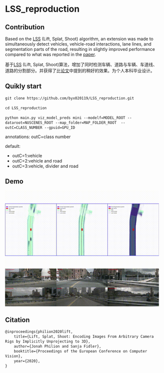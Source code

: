 # LSS_reproduction

## Contribution

Based on the [LSS](https://github.com/nv-tlabs/lift-splat-shoot) (Lift, Splat, Shoot) algorithm, an extension was made to simultaneously detect vehicles, vehicle-road interactions, lane lines, and segmentation parts of the road, resulting in slightly improved performance compared to what was reported in the [paper](https://arxiv.org/abs/2008.05711).

基于[LSS](https://github.com/nv-tlabs/lift-splat-shoot) (Lift, Splat, Shoot)算法，增加了同时检测车辆、道路与车辆、车道线、道路的分割部分。并获得了比[论文](https://arxiv.org/abs/2008.05711)中提到的稍好的效果。为个人本科毕业设计。


## Quikly start

```shell
git clone https://github.com/byx020119/LSS_reproduction.git

cd LSS_reproduction

python main.py viz_model_preds mini --modelf=MODEL_ROOT --dataroot=NUSCENES_ROOT --map_folder=MAP_FOLDER_ROOT  --outC=CLASS_NUMBER --gpuid=GPU_ID
```
annotations: outC=class number

default:
- outC=1:vehicle
- outC=2:vehicle and road
- outC=3:vehicle, divider and road

## Demo

![](./source/demo.gif)

## Citation

```
@inproceedings{philion2020lift,
    title={Lift, Splat, Shoot: Encoding Images From Arbitrary Camera Rigs by Implicitly Unprojecting to 3D},
    author={Jonah Philion and Sanja Fidler},
    booktitle={Proceedings of the European Conference on Computer Vision},
    year={2020},
}
```
